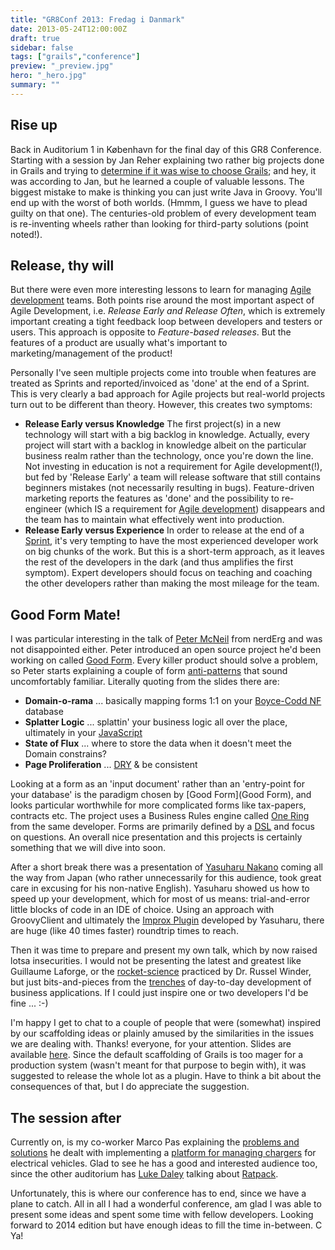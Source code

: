 ```yaml
---
title: "GR8Conf 2013: Fredag i Danmark"
date: 2013-05-24T12:00:00Z
draft: true
sidebar: false
tags: ["grails","conference"]
preview: "_preview.jpg"
hero: "_hero.jpg"
summary: ""
---
```


## Rise up
Back in Auditorium 1 in København for the final day of this GR8 Conference. Starting with a session by Jan Reher explaining two rather big projects done in Grails and trying to [determine if it was wise to choose Grails](http://gr8conf.eu/Presentations/We-chose-Grails-and-Groovy-for); and hey, it was according to Jan, but he learned a couple of valuable lessons. The biggest mistake to make is thinking you can just write Java in Groovy. You'll end up with the worst of both worlds. (Hmmm, I guess we have to plead guilty on that one). The centuries-old problem of every development team is re-inventing wheels rather than looking for third-party solutions (point noted!).

## Release, thy will
But there were even more interesting lessons to learn for managing [Agile development](http://en.wikipedia.org/wiki/Agile_software_development) teams. Both points rise around the most important aspect of Agile Development, i.e. _Release Early and Release Often_, which is extremely important creating a tight feedback loop between developers and testers or users.
This approach is opposite to _Feature-based releases_. But the features of a product are usually what's important to marketing/management of the product!  

Personally I've seen multiple projects come into trouble when features are treated as Sprints and reported/invoiced as 'done' at the end of a Sprint. This is very clearly a bad approach for Agile projects but real-world projects turn out to be different than theory. However, this creates two symptoms:
- **Release Early versus Knowledge** The first project(s) in a new technology will start with a big backlog in knowledge. Actually, every project will start with a backlog in knowledge albeit on the particular business realm rather than the technology, once you're down the line.
Not investing in education is not a requirement for Agile development(!), but fed by 'Release Early' a team will release software that still contains beginners mistakes (not necessarily resulting in bugs). Feature-driven marketing reports the features as 'done' and the possibility to re-engineer (which IS a requirement for [Agile development](http://en.wikipedia.org/wiki/Agile_development)) disappears and the team has to maintain what effectively went into production.
- **Release Early versus Experience** In order to release at the end of a [Sprint](http://en.wikipedia.org/wiki/Scrum_(development)#Sprint), it's very tempting to have the most experienced developer work on big chunks of the work. But this is a short-term approach, as it leaves the rest of the developers in the dark (and thus amplifies the first symptom). Expert developers should focus on teaching and coaching the other developers rather than making the most mileage for the team.

## Good Form Mate!
I was particular interesting in the talk of [Peter McNeil](http://gr8conf.eu/Speakers/Peter-McNeil) from nerdErg and was not disappointed either. Peter introduced an open source project he'd been working on called [Good Form](http://nerderg.com/Good+Form). Every killer product should solve a problem, so Peter starts explaining a couple of form [anti-patterns](http://en.wikipedia.org/wiki/Pattern_(software)) that sound uncomfortably familiar. Literally quoting from the slides there are:
- **Domain-o-rama** ... basically mapping forms 1:1 on your [Boyce-Codd NF](https://en.wikipedia.org/wiki/Boyce–Codd_normal_form) database
- **Splatter Logic** ... splattin' your business logic all over the place, ultimately in your [JavaScript](http://en.wikipedia.org/wiki/Javascript)
- **State of Flux** ... where to store the data when it doesn't meet the Domain constrains?
- **Page Proliferation** ... [DRY](http://en.wikipedia.org/wiki/Don%27t_repeat_yourself) & be consistent

Looking at a form as an 'input document' rather than an 'entry-point for your database' is the paradigm chosen by [Good Form](Good Form), and looks particular worthwhile for more complicated forms like tax-papers, contracts etc. The project uses a Business Rules engine called [One Ring](http://nerderg.com/One+Ring) from the same developer. Forms are primarily defined by a [DSL](http://en.wikipedia.org/wiki/Domain-specific_language) and focus on questions. An overall nice presentation and this projects is certainly something that we will dive into soon.


After a short break there was a presentation of [Yasuharu Nakano](https://twitter.com/nobeans) coming all the way from Japan (who rather unnecessarily for this audience, took great care in excusing for his non-native English). Yasuharu showed us how to speed up your development, which for most of us means: trial-and-error little blocks of code in an IDE of choice. Using an approach with GroovyClient and ultimately the [Improx Plugin](http://grails.org/plugin/improx) developed by Yasuharu, there are huge (like 40 times faster) roundtrip times to reach.


Then it was time to prepare and present my own talk, which by now raised lotsa insecurities. I would not be presenting the latest and greatest like Guillaume Laforge, or the [rocket-science](http://en.wikipedia.org/wiki/Large_Hadron_Collider) practiced by Dr. Russel Winder, but just bits-and-pieces from the [trenches](http://en.wikipedia.org/wiki/Trench_warfare) of day-to-day development of business applications. If I could just inspire one or two developers I'd be fine ... :-)

I'm happy I get to chat to a couple of people that were (somewhat) inspired by our scaffolding ideas or plainly amused by the similarities in the issues we are dealing with. Thanks! everyone, for your attention. Slides are available [here](http://www.slideshare.net/nevermind2010/2013-gr8-confgrailscodefromthetrenches). Since the default scaffolding of Grails is too mager for a production system (wasn't meant for that purpose to begin with), it was suggested to release the whole lot as a plugin. Have to think a bit about the consequences of that, but I do appreciate the suggestion.

## The session after
Currently on, is my co-worker Marco Pas explaining the [problems and solutions](http://gr8conf.eu/Presentations/Using-Grails-to-power-your-ele) he dealt with implementing a [platform for managing chargers](http://evectric.com/?page_id=67) for electrical vehicles. Glad to see he has a good and interested audience too, since the other auditorium has [Luke Daley](http://gr8conf.eu/Presentations/Ratpack) talking about [Ratpack](https://github.com/bleedingwolf/Ratpack).


Unfortunately, this is where our conference has to end, since we have a plane to catch. All in all I had a wonderful conference, am glad I was able to present some ideas and spent some time with fellow developers. Looking forward to 2014 edition but have enough ideas to fill the time in-between. C Ya!